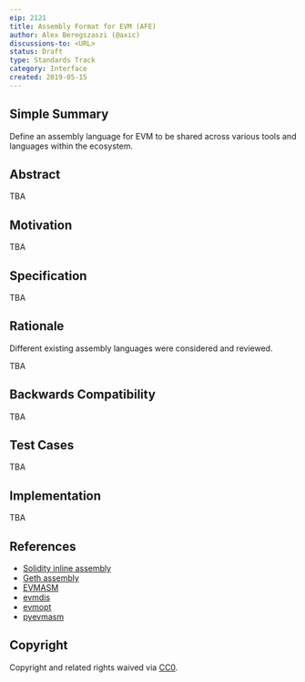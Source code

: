 ```yaml
---
eip: 2121
title: Assembly Format for EVM (AFE)
author: Alex Beregszaszi (@axic)
discussions-to: <URL>
status: Draft
type: Standards Track
category: Interface
created: 2019-05-15
---
```


## Simple Summary

Define an assembly language for EVM to be shared across various tools and languages within the ecosystem.

## Abstract

TBA

## Motivation

TBA

## Specification

TBA

## Rationale

Different existing assembly languages were considered and reviewed.

TBA

## Backwards Compatibility

TBA

## Test Cases

TBA

## Implementation

TBA

## References

- [Solidity inline assembly](https://solidity.readthedocs.io/en/v0.5.9/assembly.html)
- [Geth assembly](https://github.com/ethereum/go-ethereum/tree/master/core/asm)
- [EVMASM](https://gist.github.com/axic/17ddbbce4738ccf4040d30cbb5de484e)
- [evmdis](https://github.com/Arachnid/evmdis)
- [evmopt](https://github.com/arachnid/evmopt)
- [pyevmasm](https://pypi.org/project/pyevmasm/)

## Copyright

Copyright and related rights waived via [CC0](https://creativecommons.org/publicdomain/zero/1.0/).
